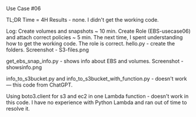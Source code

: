 Use Case #06

TL;DR
Time = 4H
Results - none. I didn't get the working code.


Log:
Create volumes and snapshots ~ 10 min.
Create Role (EBS-usecase06) and attach correct policies ~ 5 min.
The next time, I spent understanding how to get the working code.
The role is correct. 
hello.py - create the folders. Screenshot - S3-files.png

get_ebs_snap_info.py - shows info about EBS and volumes. Screenshot - showsinfo.png

info_to_s3bucket.py and info_to_s3bucket_with_function.py - doesn't work— this code from ChatGPT.

Using boto3.client for s3 and ec2 in one Lambda function - doesn't work in this code.
I have no experience with Python Lambda and ran out of time to resolve it.

